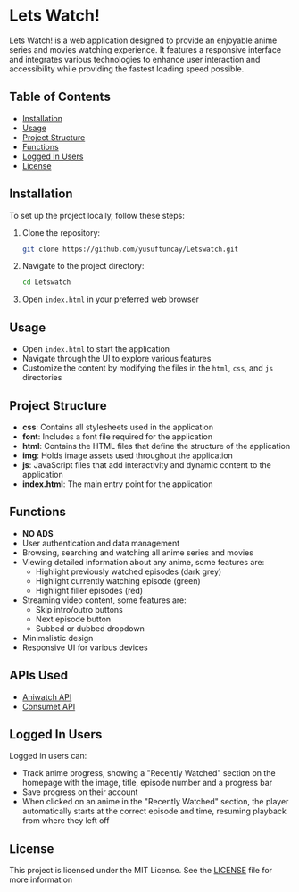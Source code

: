# Lets Watch!

Lets Watch! is a web application designed to provide an enjoyable anime series and movies watching experience. It features a responsive interface and integrates various
technologies to enhance user interaction and accessibility while providing the fastest loading speed possible.

## Table of Contents

-   [Installation](#installation)
-   [Usage](#usage)
-   [Project Structure](#project-structure)
-   [Functions](#functions)
-   [Logged In Users](#logged-in-users)
-   [License](#license)

## Installation

To set up the project locally, follow these steps:

1. Clone the repository:

    ```bash
    git clone https://github.com/yusuftuncay/Letswatch.git
    ```

2. Navigate to the project directory:

    ```bash
    cd Letswatch
    ```

3. Open `index.html` in your preferred web browser

## Usage

-   Open `index.html` to start the application
-   Navigate through the UI to explore various features
-   Customize the content by modifying the files in the `html`, `css`, and `js` directories

## Project Structure

-   **css**: Contains all stylesheets used in the application
-   **font**: Includes a font file required for the application
-   **html**: Contains the HTML files that define the structure of the application
-   **img**: Holds image assets used throughout the application
-   **js**: JavaScript files that add interactivity and dynamic content to the application
-   **index.html**: The main entry point for the application

## Functions

-   **NO ADS**
-   User authentication and data management
-   Browsing, searching and watching all anime series and movies
-   Viewing detailed information about any anime, some features are:
    -   Highlight previously watched episodes (dark grey)
    -   Highlight currently watching episode (green)
    -   Highlight filler episodes (red)
-   Streaming video content, some features are:
    -   Skip intro/outro buttons
    -   Next episode button
    -   Subbed or dubbed dropdown
-   Minimalistic design
-   Responsive UI for various devices

## APIs Used

- [Aniwatch API](https://github.com/ghoshRitesh12/aniwatch-api)
- [Consumet API](https://github.com/consumet/api.consumet.org)

## Logged In Users

Logged in users can:

-   Track anime progress, showing a "Recently Watched" section on the homepage with the image, title, episode number and a progress bar
-   Save progress on their account
-   When clicked on an anime in the "Recently Watched" section, the player automatically starts at the correct episode and time, resuming playback from where they left off

## License

This project is licensed under the MIT License. See the [LICENSE](LICENSE) file for more information
